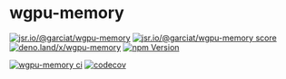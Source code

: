 # wgpu-memory

[![jsr.io/@garciat/wgpu-memory](https://jsr.io/badges/@garciat/wgpu-memory)](https://jsr.io/@garciat/wgpu-memory)
[![jsr.io/@garciat/wgpu-memory score](https://jsr.io/badges/@garciat/wgpu-memory/score)](https://jsr.io/@garciat/wgpu-memory)
[![deno.land/x/wgpu-memory](https://deno.land/badge/wgpu-memory/version)](https://deno.land/x/wgpu-memory)
[![npm Version](https://img.shields.io/npm/v/@garciat/wgpu-memory)](https://www.npmjs.com/package/@garciat/wgpu-memory)

[![wgpu-memory ci](https://github.com/garciat/wgpu-memory/workflows/ci/badge.svg)](https://github.com/garciat/wgpu-memory)
[![codecov](https://codecov.io/gh/garciat/wgpu-memory/branch/main/graph/badge.svg?token=KEKZ52NXGP)](https://codecov.io/gh/garciat/wgpu-memory)
